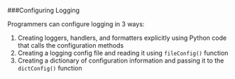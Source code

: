 ###Configuring Logging

Programmers can configure logging in 3 ways:
1. Creating loggers, handlers, and formatters explicitly using Python code
that calls the configuration methods
2. Creating a logging config file and reading it using `fileConfig()` function
3. Creating a dictionary of configuration information and passing it to the
`dictConfig()` function


